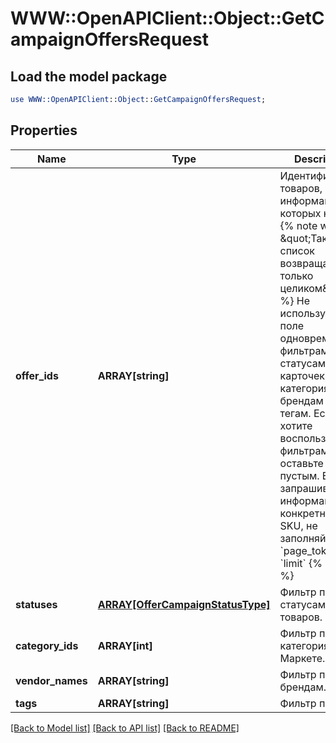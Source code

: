 # WWW::OpenAPIClient::Object::GetCampaignOffersRequest

## Load the model package
```perl
use WWW::OpenAPIClient::Object::GetCampaignOffersRequest;
```

## Properties
Name | Type | Description | Notes
------------ | ------------- | ------------- | -------------
**offer_ids** | **ARRAY[string]** | Идентификаторы товаров, информация о которых нужна.  {% note warning \&quot;Такой список возвращается только целиком\&quot; %}  Не используйте это поле одновременно с фильтрами по статусам карточек, категориям, брендам или тегам. Если вы хотите воспользоваться фильтрами, оставьте поле пустым.  Если вы запрашиваете информацию по конкретным SKU, не заполняйте:  * &#x60;page_token&#x60; * &#x60;limit&#x60;  {% endnote %}     | [optional] 
**statuses** | [**ARRAY[OfferCampaignStatusType]**](OfferCampaignStatusType.md) | Фильтр по статусам товаров.  | [optional] 
**category_ids** | **ARRAY[int]** | Фильтр по категориям на Маркете. | [optional] 
**vendor_names** | **ARRAY[string]** | Фильтр по брендам. | [optional] 
**tags** | **ARRAY[string]** | Фильтр по тегам. | [optional] 

[[Back to Model list]](../README.md#documentation-for-models) [[Back to API list]](../README.md#documentation-for-api-endpoints) [[Back to README]](../README.md)



